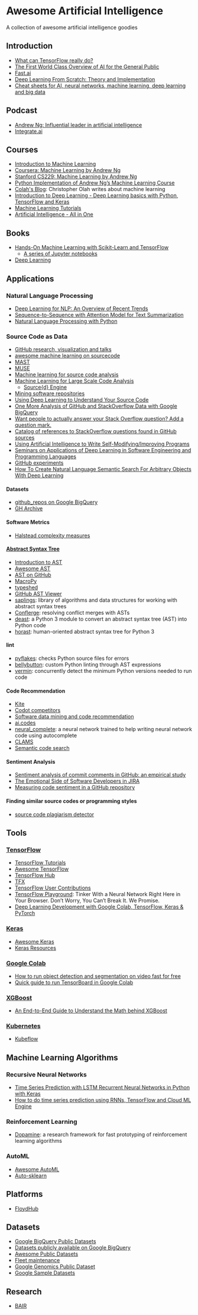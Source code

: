 # Awesome Artificial Intelligence
A collection of awesome artificial intelligence goodies

## Introduction
- [What can TensorFlow really do?](https://blog.oursky.com/2018/02/14/tensorflow-business-applications-ai-hong-kong/)
- [The First World Class Overview of AI for the General Public](https://montrealartificialintelligence.com/academy/#The-First-World-Class-Overview-of-AI-for-the-General-Public)
- [Fast.ai](http://wiki.fast.ai/index.php/Main_Page)
- [Deep Learning From Scratch: Theory and Implementation](http://www.deepideas.net/deep-learning-from-scratch-theory-and-implementation/)
- [Cheat sheets for AI, neural networks, machine learning, deep learning and big data](https://becominghuman.ai/cheat-sheets-for-ai-neural-networks-machine-learning-deep-learning-big-data-678c51b4b463)

## Podcast
- [Andrew Ng: Influential leader in artificial intelligence](https://behindthetech.libsynpro.com/003-andrew-ng-influential-leader-in-artificial-intelligence)
- [Integrate.ai](https://www.integrate.ai/podcast/)

## Courses
- [Introduction to Machine Learning](https://www.youtube.com/playlist?list=PLAwxTw4SYaPkQXg8TkVdIvYv4HfLG7SiH)
- [Coursera: Machine Learning by Andrew Ng](https://www.youtube.com/watch?v=qeHZOdmJvFU&list=PLZ9qNFMHZ-A4rycgrgOYma6zxF4BZGGPW)
- [Stanford CS229: Machine Learning by Andrew Ng](https://www.youtube.com/playlist?list=PLA89DCFA6ADACE599)
- [Python Implementation of Andrew Ng’s Machine Learning Course](https://medium.com/analytics-vidhya/python-implementation-of-andrew-ngs-machine-learning-course-part-2-1-1a666f049ad6)
-   [Colah's Blog](https://colah.github.io/): Christopher Olah writes about machine learning
- [Introduction to Deep Learning - Deep Learning basics with Python, TensorFlow and Keras](https://pythonprogramming.net/introduction-deep-learning-python-tensorflow-keras/)
- [Machine Learning Tutorials](https://pythonprogramming.net/machine-learning-tutorials/)
- [Artificial Intelligence - All in One](https://www.youtube.com/channel/UC5zx8Owijmv-bbhAK6Z9apg)

## Books
- [Hands-On Machine Learning with Scikit-Learn and TensorFlow](http://shop.oreilly.com/product/0636920052289.do)
  -   [A series of Jupyter notebooks](https://github.com/ageron/handson-ml)
-   [Deep Learning](http://www.deeplearningbook.org/)

## Applications

### Natural Language Processing
- [Deep Learning for NLP: An Overview of Recent Trends](https://medium.com/dair-ai/deep-learning-for-nlp-an-overview-of-recent-trends-d0d8f40a776d)
- [Sequence-to-Sequence with Attention Model for Text Summarization](https://github.com/tensorflow/models/tree/master/research/textsum)
- [Natural Language Processing with Python](https://pythonprogramming.net/tokenizing-words-sentences-nltk-tutorial/)

### Source Code as Data
- [GitHub research, visualization and talks](https://www.gharchive.org/#resources)
- [awesome machine learning on sourcecode](https://github.com/src-d/awesome-machine-learning-on-source-code)
- [MAST](https://github.com/mast-group/)
- [MUSE](https://www.darpa.mil/program/mining-and-understanding-software-enclaves)
- [Machine learning for source code analysis](https://www.youtube.com/watch?v=M_hOn-Ren1M)
- [Machine Learning for Large Scale Code Analysis](https://sourced.tech/)
  - [Source{d} Engine](https://sourced.tech/engine/)
- [Mining software repositories](http://www.msrconf.org/)
- [Using Deep Learning to Understand Your Source Code](https://medium.com/@jrodthoughts/using-deep-learning-to-understand-your-source-code-28e5c284bfda)
- [One More Analysis of GitHub and StackOverflow Data with Google BigQuery](https://hackernoon.com/catalog-of-references-to-stackoverflow-questions-found-in-github-sources-134415b97ecb)
- [Want people to actually answer your Stack Overflow question? Add a question mark.](https://medium.freecodecamp.org/always-end-your-questions-with-a-stack-overflow-bigquery-and-other-stories-2470ebcda7f)
- [Catalog of references to StackOverflow questions found in GitHub sources ](https://github.com/sAbakumoff/SoCiting2)
- [Using Artificial Intelligence to Write Self-Modifying/Improving Programs](http://www.primaryobjects.com/2013/01/27/using-artificial-intelligence-to-write-self-modifying-improving-programs/)
- [Seminars on Applications of Deep Learning in Software Engineering and Programming Languages](https://sites.google.com/view/mlplse-sp18/)
- [GitHub experiments](https://experiments.github.com/)
- [How To Create Natural Language Semantic Search For Arbitrary Objects With Deep Learning](https://towardsdatascience.com/semantic-code-search-3cd6d244a39c)

#### Datasets
- [github_repos on Google BigQuery](https://bigquery.cloud.google.com/dataset/bigquery-public-data:github_repos)
- [GH Archive](https://www.gharchive.org/)

#### Software Metrics
- [Halstead complexity measures](https://en.wikipedia.org/wiki/Halstead_complexity_measures)

#### [Abstract Syntax Tree](https://docs.python.org/2/library/ast.html)
- [Introduction to AST](https://slides.com/kentcdodds/asts-workshop#/)
- [Awesome AST](https://github.com/chadbrewbaker/awesome-ast)
- [AST on GitHub](https://github.com/topics/abstract-syntax-tree)
- [MacroPy](https://github.com/lihaoyi/macropy)
- [typeshed](https://github.com/python/typeshed)
- [GitHub AST Viewer](https://github.com/lukehorvat/github-ast-viewer)
- [saplings](https://github.com/shobrook/saplings): library of algorithms and data structures for working with abstract syntax trees
- [Conflerge](https://github.com/ishansaksena/Conflerge): resolving conflict merges with ASTs
- [deast](https://github.com/perey/deast): a Python 3 module to convert an abstract syntax tree (AST) into Python code
- [horast](https://github.com/mbdevpl/horast): human-oriented abstract syntax tree for Python 3

#### lint
- [pyflakes](https://pypi.org/project/pyflakes/): checks Python source files for errors
- [bellybutton](https://github.com/hchasestevens/bellybutton): custom Python linting through AST expressions
- [vermin](https://github.com/netromdk/vermin): concurrently detect the minimum Python versions needed to run code

#### Code Recommendation
- [Kite](https://www.youtube.com/watch?v=bF50YPyUKTQ)
- [Codot competitors](https://craft.co/codota/competitors)
- [Software data mining and code recommendation](https://guxd.github.io/)
- [ai.codes](https://www.ai.codes/)
- [neural_complete](https://github.com/kootenpv/neural_complete): a neural network trained to help writing neural network code using autocomplete
- [CLAMS](https://mast-group.github.io/clams/)
- [Semantic code search](https://experiments.github.com/semantic-code-search)

#### Sentiment Analysis
- [Sentiment analysis of commit comments in GitHub: an empirical study](https://dl.acm.org/citation.cfm?id=2597118)
- [The Emotional Side of Software Developers in JIRA](http://www.dsf.unica.it/~roberto/pubb11_Tonelli_Roberto_rtdaMR_1016_01B1.pdf)
- [Measuring code sentiment in a GitHub repository](http://vmarkovtsev.github.io/gophercon-2018-moscow/?utm_content=buffer92ce0&utm_medium=social&utm_source=twitter.com&utm_campaign=buffer#cover)

#### Finding similar source codes or programming styles
- [source code plagiarism detector](https://github.com/alapha23/source_code_plagiarism_detector)

## Tools

 ### [TensorFlow](https://www.tensorflow.org/)
 - [TensorFlow Tutorials](https://github.com/Hvass-Labs/TensorFlow-Tutorials)
 - [Awesome TensorFlow](https://github.com/jtoy/awesome-tensorflow)
 - [TensorFlow Hub](https://www.tensorflow.org/hub/)
 - [TFX](https://www.tensorflow.org/tfx/)
 - [TensorFlow User Contributions](https://github.com/tensorflow/tensorflow/tree/master/tensorflow/contrib)
 - [TensorFlow Playground](https://playground.tensorflow.org/): Tinker With a Neural Network Right Here in Your Browser.
Don’t Worry, You Can’t Break It. We Promise.
 - [Deep Learning Development with Google Colab, TensorFlow, Keras & PyTorch](https://www.kdnuggets.com/2018/02/google-colab-free-gpu-tutorial-tensorflow-keras-pytorch.html)
 
 ### [Keras](https://keras.io/)
 - [Awesome Keras](https://github.com/soumendra/awesome-keras)
 - [Keras Resources](https://github.com/fchollet/keras-resources)

### [Google Colab](https://colab.research.google.com/)
 - [How to run object detection and segmentation on video fast for free](https://www.dlology.com/blog/how-to-run-object-detection-and-segmentation-on-video-fast-for-free/)
 - [Quick guide to run TensorBoard in Google Colab](https://www.dlology.com/blog/quick-guide-to-run-tensorboard-in-google-colab/)
 
### [XGBoost](https://xgboost.ai/)
- [An End-to-End Guide to Understand the Math behind XGBoost](https://www.analyticsvidhya.com/blog/2018/09/an-end-to-end-guide-to-understand-the-math-behind-xgboost/)

### [Kubernetes](https://kubernetes.io/)
- [Kubeflow](https://www.kubeflow.org/)

## Machine Learning Algorithms

### Recursive Neural Networks
- [Time Series Prediction with LSTM Recurrent Neural Networks in Python with Keras](https://machinelearningmastery.com/time-series-prediction-lstm-recurrent-neural-networks-python-keras/)
- [How to do time series prediction using RNNs, TensorFlow and Cloud ML Engine](https://medium.com/google-cloud/how-to-do-time-series-prediction-using-rnns-and-tensorflow-and-cloud-ml-engine-2ad2eeb189e8)

### Reinforcement Learning
- [Dopamine](https://github.com/google/dopamine): a research framework for fast prototyping of reinforcement learning algorithms

### AutoML
- [Awesome AutoML](https://github.com/hibayesian/awesome-automl-papers)
- [Auto-sklearn](https://www.kdnuggets.com/2016/08/winning-automl-challenge-auto-sklearn.html)

## Platforms
- [FloydHub](https://www.floydhub.com/)

## Datasets
- [Google BigQuery Public Datasets](https://cloud.google.com/bigquery/public-data/)
- [Datasets publicly available on Google BigQuery](https://www.reddit.com/r/bigquery/wiki/datasets)
- [Awesome Public Datasets](https://github.com/awesomedata/awesome-public-datasets)
- [Fleet maintenance](https://catalog.data.gov/dataset/fleet-maintenance)
- [Google Genomics Public Dataset](https://cloud.google.com/genomics/docs/public-datasets/)
- [Google Sample Datasets](https://cloud.google.com/bigquery/sample-tables)


## Research
- [BAIR](https://bair.berkeley.edu/)
